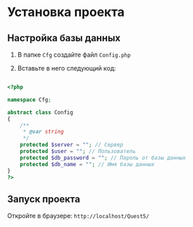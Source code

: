 # Установка проекта

## Настройка базы данных

1. В папке `Cfg` создайте файл `Config.php`

2. Вставьте в него следующий код:

```php

<?php

namespace Cfg;

abstract class Config
{
    /**
     * @var string
     */
    protected $server = ""; // Сервер
    protected $user = ""; // Пользователь
    protected $db_password = ""; // Пароль от базы данных
    protected $db_name = ""; // Имя базы данных
}
?>
```

## Запуск проекта

Откройте в браузере: `http://localhost/Quest5/`
